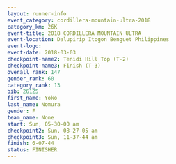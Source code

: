 ```yaml
---
layout: runner-info 
event_category: cordillera-mountain-ultra-2018 
category_km: 26K 
event-title: 2018 CORDILLERA MOUNTAIN ULTRA 
event-location: Dalupirip Itogon Benguet Philippines 
event-logo: 
event-date: 2018-03-03 
checkpoint-name2: Tenidi Hill Top (T-2) 
checkpoint-name3: Finish (T-3) 
overall_rank: 147
gender_rank: 60
category_rank: 13
bib: 26125
first_name: Yoko
last_name: Nomura
gender: F
team_name: None
start: Sun, 05-30-00 am
checkpoint2: Sun, 08-27-05 am
checkpoint3: Sun, 11-37-44 am
finish: 6-07-44
status: FINISHER
---
```

